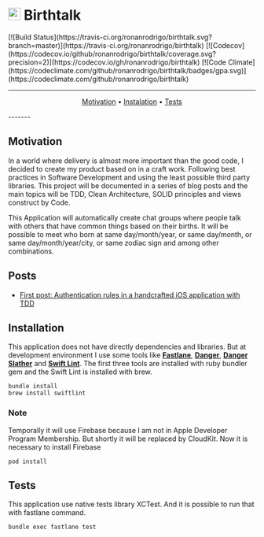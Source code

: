 <h1>
<img src="https://raw.githubusercontent.com/ronanrodrigo/birthtalk/master/Birthtalk/Base/AppIcon.png" height=25/>
Birthtalk
</h1>
[![Build Status](https://travis-ci.org/ronanrodrigo/birthtalk.svg?branch=master)](https://travis-ci.org/ronanrodrigo/birthtalk) [![Codecov](https://codecov.io/github/ronanrodrigo/birthtalk/coverage.svg?precision=2)](https://codecov.io/gh/ronanrodrigo/birthtalk) [![Code Climate](https://codeclimate.com/github/ronanrodrigo/birthtalk/badges/gpa.svg)](https://codeclimate.com/github/ronanrodrigo/birthtalk)

-------
<p align="center">
  <a href="#motivation">Motivation</a> •
  <a href="#installation">Instalation</a> •
  <a href="#tests">Tests</a>
</p>
-------

## Motivation
In a world where delivery is almost more important than the good code, I decided to create my product based on in a craft work. Following best practices in Software Development and using the least possible third party libraries. This project will be documented in a series of blog posts and the main topics will be TDD, Clean Architecture, SOLID principles and views construct by Code.

This Application will automatically create chat groups where people talk with others that have common things based on their births. It will be possible to meet who born at same day/month/year, or same day/month, or same day/month/year/city, or same zodiac sign and among other combinations.

## Posts
- [First post: Authentication rules in a handcrafted iOS application with TDD](https://medium.com/cocoaacademymag/authentication-rules-in-a-handcrafted-ios-application-with-tdd-8db5396ebac6#.7kq4cc2x5)

## Installation
This application does not have directly dependencies and libraries. But at development environment I use some tools like **[Fastlane](http://fastlane.tools)**, **[Danger](http://danger.systems)**, **[Danger Slather](https://github.com/SlatherOrg/slather)** and **[Swift Lint](https://github.com/realm/SwiftLint)**. The first three tools are  installed with ruby bundler gem and the Swift Lint is installed with brew.

```shell
bundle install
brew install swiftlint
```

### Note
Temporally it will use Firebase because I am not in Apple Developer Program Membership. But shortly it will be replaced by CloudKit. Now it is necessary to install Firebase

```shell
pod install
```

## Tests
This application use native tests library XCTest. And it is possible to run that with fastlane command.

```shell
bundle exec fastlane test
```
